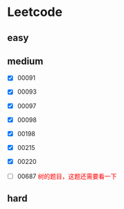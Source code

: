 # Leetcode

## easy



## medium

- [x] 00091

- [x] 00093

- [x] 00097

- [x] 00098

- [x] 00198

- [x] 00215

- [x] 00220

- [ ] 00687 <font color="red">树的题目，这题还需要看一下</font>



## hard